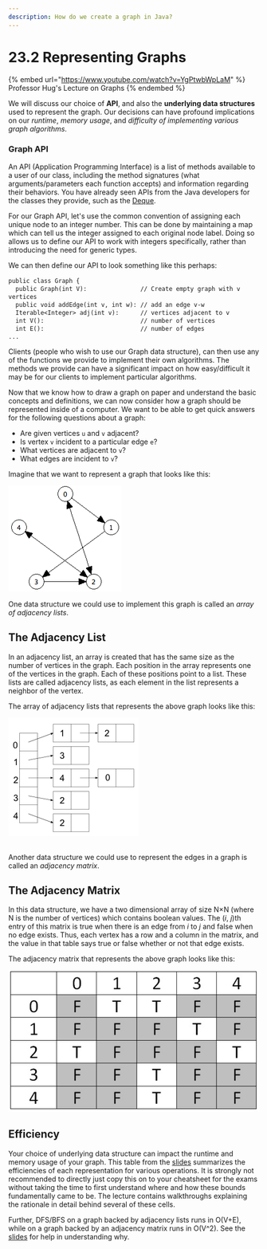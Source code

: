 ```yaml
---
description: How do we create a graph in Java?
---
```


# 23.2 Representing Graphs

{% embed url="https://www.youtube.com/watch?v=YgPtwbWpLaM" %}
Professor Hug's Lecture on Graphs
{% endembed %}

We will discuss our choice of **API**, and also the **underlying data structures** used to represent the graph. Our decisions can have profound implications on our _runtime_, _memory usage_, and _difficulty of implementing various graph algorithms_.

### Graph API <a href="#graph-api" id="graph-api"></a>

An API (Application Programming Interface) is a list of methods available to a user of our class, including the method signatures (what arguments/parameters each function accepts) and information regarding their behaviors. You have already seen APIs from the Java developers for the classes they provide, such as the [Deque](https://docs.oracle.com/en/java/javase/11/docs/api/java.base/java/util/Deque.html).

For our Graph API, let's use the common convention of assigning each unique node to an integer number. This can be done by maintaining a map which can tell us the integer assigned to each original node label. Doing so allows us to define our API to work with integers specifically, rather than introducing the need for generic types.

We can then define our API to look something like this perhaps:

```
public class Graph {
  public Graph(int V):               // Create empty graph with v vertices
  public void addEdge(int v, int w): // add an edge v-w
  Iterable<Integer> adj(int v):      // vertices adjacent to v
  int V():                           // number of vertices
  int E():                           // number of edges
...
```

Clients (people who wish to use our Graph data structure), can then use any of the functions we provide to implement their own algorithms. The methods we provide can have a significant impact on how easy/difficult it may be for our clients to implement particular algorithms.



Now that we know how to draw a graph on paper and understand the basic concepts and definitions, we can now consider how a graph should be represented inside of a computer. We want to be able to get quick answers for the following questions about a graph:

* Are given vertices `u` and `v` adjacent?
* Is vertex `v` incident to a particular edge `e`?
* What vertices are adjacent to `v`?
* What edges are incident to `v`?

Imagine that we want to represent a graph that looks like this:

![](<../.gitbook/assets/image (81).png>)

One data structure we could use to implement this graph is called an _array of adjacency lists_.

## The Adjacency List

In an adjacency list, an array is created that has the same size as the number of vertices in the graph. Each position in the array represents one of the vertices in the graph. Each of these positions point to a list. These lists are called adjacency lists, as each element in the list represents a neighbor of the vertex.

The array of adjacency lists that represents the above graph looks like this:

![](<../.gitbook/assets/image (68).png>)

\
Another data structure we could use to represent the edges in a graph is called an _adjacency matrix_.

## The Adjacency Matrix

In this data structure, we have a two dimensional array of size N×N (where N is the number of vertices) which contains boolean values. The (_i_, _j_)th entry of this matrix is true when there is an edge from _i_ to _j_ and false when no edge exists. Thus, each vertex has a row and a column in the matrix, and the value in that table says true or false whether or not that edge exists.

The adjacency matrix that represents the above graph looks like this:

![](<../.gitbook/assets/image (34).png>)

## Efficiency <a href="#efficiency" id="efficiency"></a>

Your choice of underlying data structure can impact the runtime and memory usage of your graph. This table from the [slides](https://docs.google.com/presentation/d/11iacyiFt3QUrzo1yAU_xoXAjGTH4UzV7o6CR04HYRrI/edit#slide=id.g54593997ea_0_422) summarizes the efficiencies of each representation for various operations. It is strongly not recommended to directly just copy this on to your cheatsheet for the exams without taking the time to first understand where and how these bounds fundamentally came to be. The lecture contains walkthroughs explaining the rationale in detail behind several of these cells.

Further, DFS/BFS on a graph backed by adjacency lists runs in O(V+E), while on a graph backed by an adjacency matrix runs in O(V^2). See the [slides](https://docs.google.com/presentation/d/11iacyiFt3QUrzo1yAU_xoXAjGTH4UzV7o6CR04HYRrI/) for help in understanding why.
